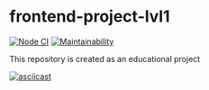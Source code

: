 # frontend-project-lvl1

[![Node CI](https://github.com/asalex04/frontend-project-lvl1/workflows/Node%20CI/badge.svg)](https://github.com/asalex04/frontend-project-lvl1/actions)
[![Maintainability](https://api.codeclimate.com/v1/badges/a99a88d28ad37a79dbf6/maintainability)](https://codeclimate.com/github/codeclimate/codeclimate/maintainability)

This repository is created as an educational project

[![asciicast](https://asciinema.org/a/ZSO3SQ6saS0nxaHPkrTiXrtkD.svg)](https://asciinema.org/a/ZSO3SQ6saS0nxaHPkrTiXrtkD)
